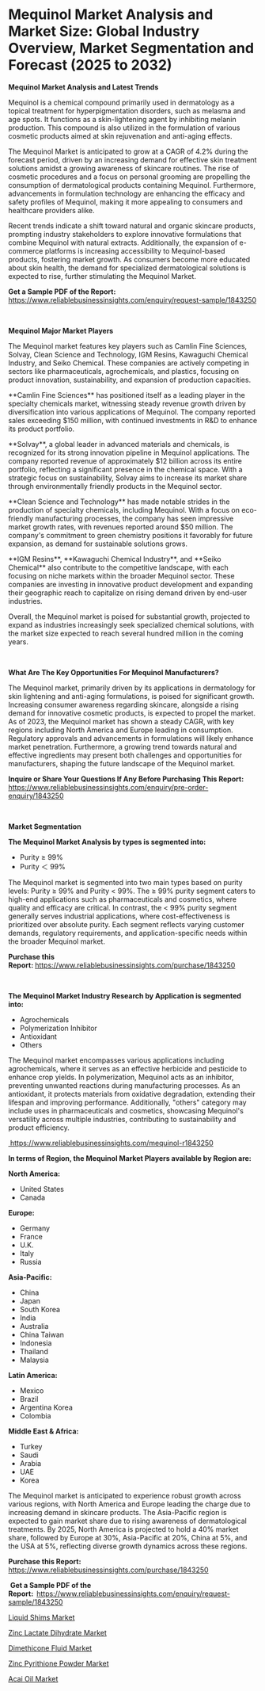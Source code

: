 <p><h1>Mequinol Market Analysis and Market Size: Global Industry Overview, Market Segmentation and Forecast (2025 to 2032)</h1></p><p><strong>Mequinol Market Analysis and Latest Trends</strong></p>
<p><p>Mequinol is a chemical compound primarily used in dermatology as a topical treatment for hyperpigmentation disorders, such as melasma and age spots. It functions as a skin-lightening agent by inhibiting melanin production. This compound is also utilized in the formulation of various cosmetic products aimed at skin rejuvenation and anti-aging effects.</p><p>The Mequinol Market is anticipated to grow at a CAGR of 4.2% during the forecast period, driven by an increasing demand for effective skin treatment solutions amidst a growing awareness of skincare routines. The rise of cosmetic procedures and a focus on personal grooming are propelling the consumption of dermatological products containing Mequinol. Furthermore, advancements in formulation technology are enhancing the efficacy and safety profiles of Mequinol, making it more appealing to consumers and healthcare providers alike.</p><p>Recent trends indicate a shift toward natural and organic skincare products, prompting industry stakeholders to explore innovative formulations that combine Mequinol with natural extracts. Additionally, the expansion of e-commerce platforms is increasing accessibility to Mequinol-based products, fostering market growth. As consumers become more educated about skin health, the demand for specialized dermatological solutions is expected to rise, further stimulating the Mequinol Market.</p></p>
<p><strong>Get a Sample PDF of the Report:&nbsp;</strong> <a href="https://www.reliablebusinessinsights.com/enquiry/request-sample/1843250?utm_campaign=96&utm_medium=2&utm_source=Github&utm_content=ia&utm_term=30012025&utm_id=mequinol">https://www.reliablebusinessinsights.com/enquiry/request-sample/1843250</a></p>
<p>&nbsp;</p>
<p><strong>Mequinol Major Market Players</strong></p>
<p><p>The Mequinol market features key players such as Camlin Fine Sciences, Solvay, Clean Science and Technology, IGM Resins, Kawaguchi Chemical Industry, and Seiko Chemical. These companies are actively competing in sectors like pharmaceuticals, agrochemicals, and plastics, focusing on product innovation, sustainability, and expansion of production capacities.</p><p>**Camlin Fine Sciences** has positioned itself as a leading player in the specialty chemicals market, witnessing steady revenue growth driven by diversification into various applications of Mequinol. The company reported sales exceeding $150 million, with continued investments in R&D to enhance its product portfolio.</p><p>**Solvay**, a global leader in advanced materials and chemicals, is recognized for its strong innovation pipeline in Mequinol applications. The company reported revenue of approximately $12 billion across its entire portfolio, reflecting a significant presence in the chemical space. With a strategic focus on sustainability, Solvay aims to increase its market share through environmentally friendly products in the Mequinol sector.</p><p>**Clean Science and Technology** has made notable strides in the production of specialty chemicals, including Mequinol. With a focus on eco-friendly manufacturing processes, the company has seen impressive market growth rates, with revenues reported around $50 million. The company's commitment to green chemistry positions it favorably for future expansion, as demand for sustainable solutions grows.</p><p>**IGM Resins**, **Kawaguchi Chemical Industry**, and **Seiko Chemical** also contribute to the competitive landscape, with each focusing on niche markets within the broader Mequinol sector. These companies are investing in innovative product development and expanding their geographic reach to capitalize on rising demand driven by end-user industries.</p><p>Overall, the Mequinol market is poised for substantial growth, projected to expand as industries increasingly seek specialized chemical solutions, with the market size expected to reach several hundred million in the coming years.</p></p>
<p>&nbsp;</p>
<p><strong>What Are The Key Opportunities For Mequinol Manufacturers?</strong></p>
<p><p>The Mequinol market, primarily driven by its applications in dermatology for skin lightening and anti-aging formulations, is poised for significant growth. Increasing consumer awareness regarding skincare, alongside a rising demand for innovative cosmetic products, is expected to propel the market. As of 2023, the Mequinol market has shown a steady CAGR, with key regions including North America and Europe leading in consumption. Regulatory approvals and advancements in formulations will likely enhance market penetration. Furthermore, a growing trend towards natural and effective ingredients may present both challenges and opportunities for manufacturers, shaping the future landscape of the Mequinol market.</p></p>
<p><strong>Inquire or Share Your Questions If Any Before Purchasing This Report:</strong> <a href="https://www.reliablebusinessinsights.com/enquiry/pre-order-enquiry/1843250?utm_campaign=96&utm_medium=2&utm_source=Github&utm_content=ia&utm_term=30012025&utm_id=mequinol">https://www.reliablebusinessinsights.com/enquiry/pre-order-enquiry/1843250</a></p>
<p>&nbsp;</p>
<p><strong>Market Segmentation</strong></p>
<p><strong>The Mequinol Market Analysis by types is segmented into:</strong></p>
<p><ul><li>Purity ≥ 99%</li><li>Purity ＜ 99%</li></ul></p>
<p><p>The Mequinol market is segmented into two main types based on purity levels: Purity ≥ 99% and Purity < 99%. The ≥ 99% purity segment caters to high-end applications such as pharmaceuticals and cosmetics, where quality and efficacy are critical. In contrast, the < 99% purity segment generally serves industrial applications, where cost-effectiveness is prioritized over absolute purity. Each segment reflects varying customer demands, regulatory requirements, and application-specific needs within the broader Mequinol market.</p></p>
<p><strong>Purchase this Report:&nbsp;</strong><a href="https://www.reliablebusinessinsights.com/purchase/1843250?utm_campaign=96&utm_medium=2&utm_source=Github&utm_content=ia&utm_term=30012025&utm_id=mequinol">https://www.reliablebusinessinsights.com/purchase/1843250</a></p>
<p>&nbsp;</p>
<p><strong>The Mequinol Market Industry Research by Application is segmented into:</strong></p>
<p><ul><li>Agrochemicals</li><li>Polymerization Inhibitor</li><li>Antioxidant</li><li>Others</li></ul></p>
<p><p>The Mequinol market encompasses various applications including agrochemicals, where it serves as an effective herbicide and pesticide to enhance crop yields. In polymerization, Mequinol acts as an inhibitor, preventing unwanted reactions during manufacturing processes. As an antioxidant, it protects materials from oxidative degradation, extending their lifespan and improving performance. Additionally, "others" category may include uses in pharmaceuticals and cosmetics, showcasing Mequinol's versatility across multiple industries, contributing to sustainability and product efficiency.</p></p>
<p><a href="https://www.reliablebusinessinsights.com/mequinol-r1843250?utm_campaign=96&utm_medium=2&utm_source=Github&utm_content=ia&utm_term=30012025&utm_id=mequinol">&nbsp;https://www.reliablebusinessinsights.com/mequinol-r1843250</a></p>
<p><strong>In terms of Region, the Mequinol Market Players available by Region are:</strong></p>
<p>
    <p> <strong> North America: </strong>
        <ul>
            <li>United States</li>
            <li>Canada</li>
        </ul>
        </p> 
    <p> <strong> Europe: </strong>
        <ul>
            <li>Germany</li>
            <li>France</li>
            <li>U.K.</li>
            <li>Italy</li>
            <li>Russia</li>
        </ul>
        </p> 
    <p> <strong> Asia-Pacific: </strong>
        <ul>
            <li>China</li>
            <li>Japan</li>
            <li>South Korea</li>
            <li>India</li>
            <li>Australia</li>
            <li>China Taiwan</li>
            <li>Indonesia</li>
            <li>Thailand</li>
            <li>Malaysia</li>
        </ul>
        </p> 
    <p> <strong> Latin America: </strong>
        <ul>
            <li>Mexico</li>
            <li>Brazil</li>
            <li>Argentina Korea</li>
            <li>Colombia</li>
        </ul>
        </p> 
    <p> <strong> Middle East & Africa: </strong>
        <ul>
            <li>Turkey</li>
            <li>Saudi</li>
            <li>Arabia</li>
            <li>UAE</li>
            <li>Korea</li>
        </ul>
    </p>
    </p>
<p><p>The Mequinol market is anticipated to experience robust growth across various regions, with North America and Europe leading the charge due to increasing demand in skincare products. The Asia-Pacific region is expected to gain market share due to rising awareness of dermatological treatments. By 2025, North America is projected to hold a 40% market share, followed by Europe at 30%, Asia-Pacific at 20%, China at 5%, and the USA at 5%, reflecting diverse growth dynamics across these regions.</p></p>
<p><strong>Purchase this Report: </strong><a href="https://www.reliablebusinessinsights.com/purchase/1843250?utm_campaign=96&utm_medium=2&utm_source=Github&utm_content=ia&utm_term=30012025&utm_id=mequinol">https://www.reliablebusinessinsights.com/purchase/1843250</a></p>
<p>&nbsp;<strong>Get a Sample PDF of the Report:&nbsp;&nbsp;</strong><a href="https://www.reliablebusinessinsights.com/enquiry/request-sample/1843250?utm_campaign=96&utm_medium=2&utm_source=Github&utm_content=ia&utm_term=30012025&utm_id=mequinol">https://www.reliablebusinessinsights.com/enquiry/request-sample/1843250</a></p>
<p><strong></strong></p>
<p><p><a href="https://github.com/pelahotayabe/Market-Research-Report-List-1/blob/main/liquid-shims-market.md?utm_campaign=96&utm_medium=2&utm_source=Github&utm_content=ia&utm_term=30012025&utm_id=mequinol">Liquid Shims Market</a></p><p><a href="https://github.com/AngelaWalsh696/Market-Research-Report-List-1/blob/main/zinc-lactate-dihydrate-market.md?utm_campaign=96&utm_medium=2&utm_source=Github&utm_content=ia&utm_term=30012025&utm_id=mequinol">Zinc Lactate Dihydrate Market</a></p><p><a href="https://github.com/cheryjhonson/Market-Research-Report-List-1/blob/main/dimethicone-fluid-market.md?utm_campaign=96&utm_medium=2&utm_source=Github&utm_content=ia&utm_term=30012025&utm_id=mequinol">Dimethicone Fluid Market</a></p><p><a href="https://github.com/dierdrecrichton210/Market-Research-Report-List-1/blob/main/zinc-pyrithione-powder-market.md?utm_campaign=96&utm_medium=2&utm_source=Github&utm_content=ia&utm_term=30012025&utm_id=mequinol">Zinc Pyrithione Powder Market</a></p><p><a href="https://github.com/SanjidaKhan901/Market-Research-Report-List-1/blob/main/acai-oil-market.md?utm_campaign=96&utm_medium=2&utm_source=Github&utm_content=ia&utm_term=30012025&utm_id=mequinol">Acai Oil Market</a></p></p>